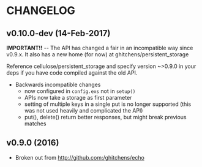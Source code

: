 # CHANGELOG

## v0.10.0-dev (14-Feb-2017)

__IMPORTANT!!__  -- The API has changed a fair in an incompatible way since v0.9.x. It also has a new home (for now) at ghitchens/persistent_storage

Reference cellulose/persistent_storage and specify version ~>0.9.0 in your deps if you have code compiled against the old API.

* Backwards incompatible changes
  - now configured in `config.exs` not in `setup()`
  - APIs now take a storage as first parameter
  - setting of multiple keys in a single put is no longer supported (this was not used heavily and complicated the API)
  - put(), delete() return better responses, but might break previous matches

## v0.9.0 (2016)

- Broken out from http://github.com:/ghitchens/echo
